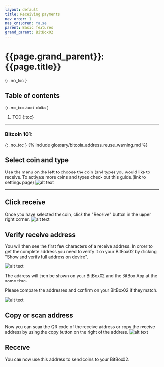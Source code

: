 ```yaml
---
layout: default
title: Receiving payments
nav_order: 1
has_children: false
parent: Basic features
grand_parent: BitBox02
---
```


# {{page.grand_parent}}: {{page.title}}
{: .no_toc }

## Table of contents
{: .no_toc .text-delta }

1. TOC
{:toc}

---
### Bitcoin 101:
{: .no_toc }
{% include glossary/bitcoin_address_reuse_warning.md %}


## Select coin and type

Use the menu on the left to choose the coin (and type) you would like to receive. To activate more coins and types check out this guide.(link to settings page)
![alt text]({{site.baseurl}}/assets/images/BitBox02_receive/receive1.png  "BitBox02 box")


---

## Click receive

Once you have selected the coin, click the "Receive" button in the upper right corner.
![alt text]({{site.baseurl}}/assets/images/BitBox02_receive/receive1b.png  "BitBox02 box")

## Verify receive address

You will then see the first few characters of a receive address. In order to get the complete address you need to verify it on your BitBox02 by clicking "Show and verify full address on device".

![alt text]({{site.baseurl}}/assets/images/BitBox02_receive/receive2.png  "BitBox02 box")

The address will then be shown on your BitBox02 and the BitBox App at the same time.

Please compare the addresses and confirm on your BitBox02 if they match.

![alt text]({{site.baseurl}}/assets/images/BitBox02_receive/receive3.png  "BitBox02 box")


## Copy or scan address
Now you can scan the QR code of the receive address or copy the receive address by using the copy button on the right of the address.
![alt text]({{site.baseurl}}/assets/images/BitBox02_receive/receive4.png  "BitBox02 box")

## Receive
You can now use this address to send coins to your BitBox02.
